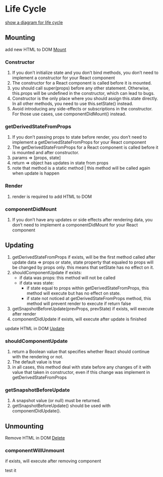  # Life Cycle

 [show a diagram for life cycle](https://projects.wojtekmaj.pl/react-lifecycle-methods-diagram/)

 ## Mounting

 add new HTML to DOM [Mount](../src/components/lifecycle/Mount.js)

 ### Constructor

 1. If you don’t initialize state and you don’t bind methods, you don’t need to implement a constructor for your React component
 2. The constructor for a React component is called before it is mounted.
 3. you should call super(props) before any other statement. Otherwise, this.props will be undefined in the constructor, which can lead to bugs.
 4. Constructor is the only place where you should assign this.state directly. In all other methods, you need to use this.setState() instead.
 5. Avoid introducing any side-effects or subscriptions in the constructor. For those use cases, use componentDidMount() instead.

 ### getDerivedStateFromProps
  1. If you don’t passing props to state before render, you don’t need to implement a getDerivedStateFromProps for your React component
  2. The getDerivedStateFromProps for a React component is called before it is mounted and after constructor.
  3. params => \[props, state\]
  4. return => object has updates in state from props
  5. note that method is a static method | this method will be called again when update is happen

 ### Render
 1. render is required to add HTML to DOM

### componentDidMount
1. If you don’t have any updates or side effects after rendering data, you don’t need to implement a componentDidMount for your React component


## Updating

1. getDerivedStateFromProps if exists, will be the first method called after update data => props or state, state property that equaled to props will be changed by props only. this means that setState has no effect on it.
2. shouldComponentUpdate if exists:
    - if data was props: this method will not be called
    - if data was state: 
        - if state equal to props within getDerivedStateFromProps, this method will execute but has no effect on state.
        - if state not noticed at getDerivedStateFromProps method, this method will prevent render to execute if return false
3. getSnapshotBeforeUpdate(prevProps, prevState) if exists, will execute after render
4. componentDidUpdate if exists, will execute after update is finished

update HTML in DOM [Update](../src/components/lifecycle/Updating.js)
 
### shouldComponentUpdate
1. return a Boolean value that specifies whether React should continue with the  rendering or not.
2. The default value is true
3. in all cases, this method deal with state before any changes of it with value that taken in constructor, even if this change was implement in getDerivedStateFromProps

### getSnapshotBeforeUpdate
1. A snapshot value (or null) must be returned.
2. getSnapshotBeforeUpdate() should be used with componentDidUpdate().

## Unmounting

Remove HTML in DOM [Delete](../src/components/lifecycle/Unmount.js)

### componentWillUnmount 
if exists, will execute after removing component

test it